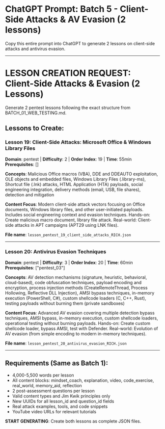 # ChatGPT Prompt: Batch 5 - Client-Side Attacks & AV Evasion (2 lessons)

Copy this entire prompt into ChatGPT to generate 2 lessons on client-side attacks and antivirus evasion.

---

# LESSON CREATION REQUEST: Client-Side Attacks & Evasion (2 Lessons)

Generate 2 pentest lessons following the exact structure from BATCH_01_WEB_TESTING.md.

## Lessons to Create:

### Lesson 19: Client-Side Attacks: Microsoft Office & Windows Library Files
**Domain**: pentest | **Difficulty**: 2 | **Order Index**: 19 | **Time**: 55min
**Prerequisites**: []

**Concepts**: Malicious Office macros (VBA), DDE and DDEAUTO exploitation, OLE objects and embedded files, Windows Library Files (.library-ms), Shortcut file (.lnk) attacks, HTML Application (HTA) payloads, social engineering integration, delivery methods (email, USB, file shares), detection and mitigation

**Content Focus**: Modern client-side attack vectors focusing on Office documents, Windows library files, and other user-initiated payloads. Includes social engineering context and evasion techniques. Hands-on: Create malicious macro document, library file attack. Real-world: Client-side attacks in APT campaigns (APT29 using LNK files).

**File name**: `lesson_pentest_19_client_side_attacks_RICH.json`

---

### Lesson 20: Antivirus Evasion Techniques
**Domain**: pentest | **Difficulty**: 3 | **Order Index**: 20 | **Time**: 60min
**Prerequisites**: ["pentest_03"]

**Concepts**: AV detection mechanisms (signature, heuristic, behavioral, cloud-based), code obfuscation techniques, payload encoding and encryption, process injection methods (CreateRemoteThread, Process Hollowing, Reflective DLL Injection), AMSI bypass techniques, in-memory execution (PowerShell, C#), custom shellcode loaders (C, C++, Rust), testing payloads without burning them (private sandboxes)

**Content Focus**: Advanced AV evasion covering multiple detection bypass techniques, AMSI bypass, in-memory execution, custom shellcode loaders, operational testing without burning payloads. Hands-on: Create custom shellcode loader, bypass AMSI, test with Defender. Real-world: Evolution of AV evasion (from simple encoding to modern in-memory techniques).

**File name**: `lesson_pentest_20_antivirus_evasion_RICH.json`

---

## Requirements (Same as Batch 1):
- 4,000-5,500 words per lesson
- All content blocks: mindset_coach, explanation, video, code_exercise, real_world, memory_aid, reflection
- 2 post-assessment questions per lesson
- Valid content types and Jim Kwik principles only
- New UUIDs for all lesson_id and question_id fields
- Real attack examples, tools, and code snippets
- YouTube video URLs for relevant tutorials

**START GENERATING**: Create both lessons as complete JSON files.
